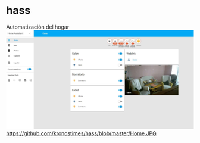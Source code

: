 # hass
Automatización del hogar
![Alt text](https://github.com/kronostimes/hass/blob/master/Home.JPG "Home Assitant")
https://github.com/kronostimes/hass/blob/master/Home.JPG
